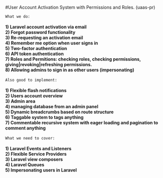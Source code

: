 #User Account Activation System with Permissions and Roles. (uaas-pr)

`What we do:` <br><br>
**1)	Laravel account activation via email** <br>
**2)	Forgot password functionality**<br>
**3)	Re-requesting an activation email**<br>
**4)	Remember me option when user signs in**<br>
**5)	Two-factor authentication**<br>
**6)	API token authentication**<br>
**7)	Roles and Permitions: checking roles, checking permissions, giving|revoking|refreshing permissions.**<br>
**8)	Allowing admins to sign in as other users (impersonating)**<br><br>
`Also good to implement:`<br><br>
**1)	Flexible flash notifications**<br>
**2)	Users account overview** <br>
**3)	Admin area**<br>
**4)	managing  database from an admin panel**<br>
**5)	Dynamic breadcrumbs based on route structure**<br>
**6)	Taggable system to tags anything**<br>
**7)	Commentable recursive system with eager loading and pagination to comment anything**<br><br>
`What we need to cover:`<br><br>
**1)	Laravel Events and Listeners**<br>
**2)	Flexible Service Providers**<br>
**3)	Laravel view composers**<br>
**4)	Laravel Queues**<br>
**5)	Impersonating users in Laravel**<br>
